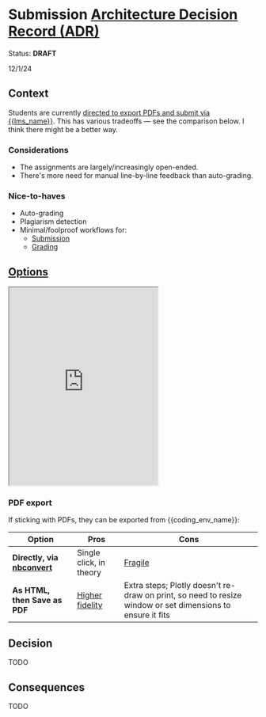 # Submission [Architecture Decision Record (ADR)](https://18f.gsa.gov/2021/07/06/architecture_decision_records_helpful_now_invaluable_later/)

Status: **DRAFT**

12/1/24

## Context

Students are currently [directed to export PDFs and submit via {{lms_name}}](../../assignments.md#submission). This has various tradeoffs — see the comparison below. I think there might be a better way.

### Considerations

- The assignments are largely/increasingly open-ended.
- There's more need for manual line-by-line feedback than auto-grading.

### Nice-to-haves

- Auto-grading
- Plagiarism detection
- Minimal/foolproof workflows for:
  - [Submission](../../assignments.md#submission)
  - [Grading](../assistant_guide.md#grading)

## [Options](https://docs.google.com/spreadsheets/d/181B2YeSahgSkTMyoo7QbfLC4pm6sEQyj_N78XtsfFWo/edit?gid=0#gid=0)

<iframe src="https://docs.google.com/spreadsheets/d/e/2PACX-1vSzltT-noD1xOhsmqzkW20Vx8BMVBydlAyWPZrml046nVZPPeC1KeBeInLhEXmdGV_FRe8uCGUA07x7/pubhtml?gid=0&amp;single=true&amp;widget=true&amp;headers=false" height="400"></iframe>

### PDF export

If sticking with PDFs, they can be exported from {{coding_env_name}}:

| Option                                   | Pros                        | Cons                                                                                                       |
| ---------------------------------------- | --------------------------- | ---------------------------------------------------------------------------------------------------------- |
| **Directly, via [nbconvert][nbconvert]** | Single click, in theory     | [Fragile][fragile]                                                                                         |
| **As HTML, then Save as PDF**            | [Higher fidelity][fidelity] | Extra steps; Plotly doesn't re-draw on print, so need to resize window or set dimensions to ensure it fits |

[nbconvert]: https://nbconvert.readthedocs.io/
[fidelity]: https://github.com/jupyterlab/jupyterlab/issues/12113
[fragile]: ../instructor_guide.md#jupyterhub-troubleshooting

## Decision

TODO

## Consequences

TODO
